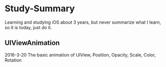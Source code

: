 # Study-Summary
Learning and studying iOS about 3 years, but never summarize what I learn, so it is today, just do it.

## UIViewAnimation
2016-3-20
The basic animation of UIView, Position, Opacity, Scale, Color, Rotation
